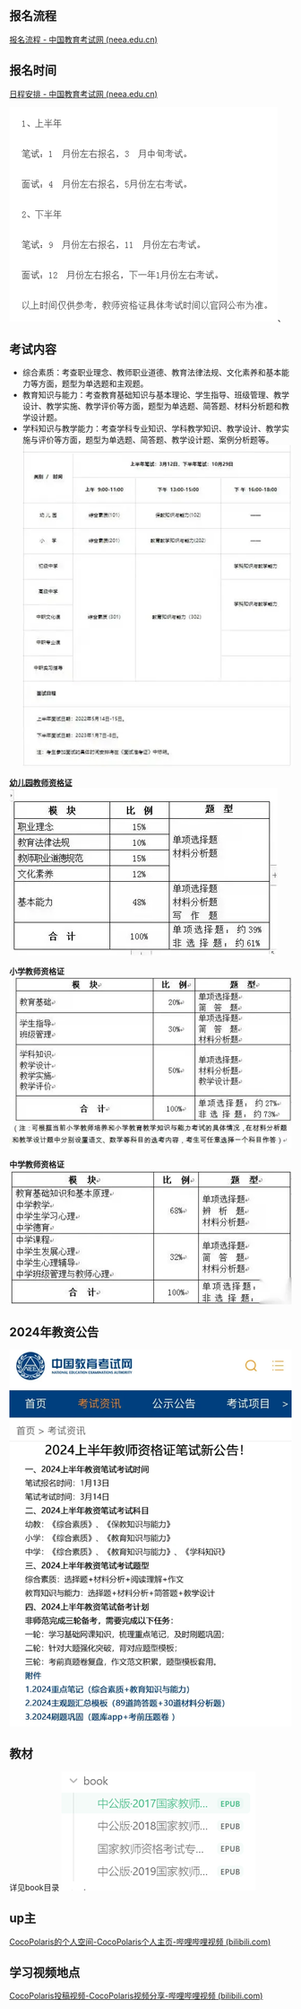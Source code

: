 ## 报名流程
[报名流程 - 中国教育考试网 (neea.edu.cn)](https://ntce.neea.edu.cn/html1/folder/1507/1077-1.htm)

## 报名时间
[日程安排 - 中国教育考试网 (neea.edu.cn)](https://ntce.neea.edu.cn/html1/folder/1507/1260-1.htm)

![](./image/Pasted%20image%2020231121220329.png)、

## 考试内容
- 综合素质：考查职业理念、教师职业道德、教育法律法规、文化素养和基本能力等方面，题型为单选题和主观题。
- 教育知识与能力：考查教育基础知识与基本理论、学生指导、班级管理、教学设计、教学实施、教学评价等方面，题型为单选题、简答题、材料分析题和教学设计题。
- 学科知识与教学能力：考查学科专业知识、学科教学知识、教学设计、教学实施与评价等方面，题型为单选题、简答题、教学设计题、案例分析题等。
![](./image/Pasted%20image%2020231121220405.png)

**[幼儿园教师资格证](https://www.zhihu.com/search?q=%E5%B9%BC%E5%84%BF%E5%9B%AD%E6%95%99%E5%B8%88%E8%B5%84%E6%A0%BC%E8%AF%81&search_source=Entity&hybrid_search_source=Entity&hybrid_search_extra=%7B%22sourceType%22%3A%22answer%22%2C%22sourceId%22%3A%222769690101%22%7D)**
![](./image/Pasted%20image%2020231121220458.png)

**小学教师资格证**
![](./image/Pasted%20image%2020231121220515.png)

**中学教师资格证**
![](./image/Pasted%20image%2020231121220528.png)

## 2024年教资公告
![](./image/Pasted%20image%2020231201143857.png)

## 教材
详见book目录
![](./image/Pasted%20image%2020231201151234.png)

## up主
[CocoPolaris的个人空间-CocoPolaris个人主页-哔哩哔哩视频 (bilibili.com)](https://space.bilibili.com/449144107?spm_id_from=333.337.0.0)

## 学习视频地点
[CocoPolaris投稿视频-CocoPolaris视频分享-哔哩哔哩视频 (bilibili.com)](https://space.bilibili.com/449144107/video?tid=0&special_type=&pn=1&keyword=&order=click)

